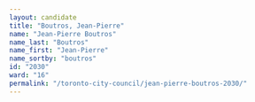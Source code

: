 ```yaml
---
layout: candidate
title: "Boutros, Jean-Pierre"
name: "Jean-Pierre Boutros"
name_last: "Boutros"
name_first: "Jean-Pierre"
name_sortby: "boutros"
id: "2030"
ward: "16"
permalink: "/toronto-city-council/jean-pierre-boutros-2030/"
---
```

